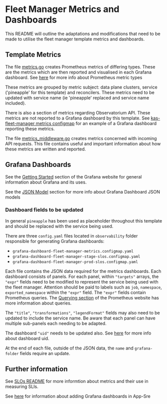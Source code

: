 # Fleet Manager Metrics and Dashboards
This README will outline the adaptations and modifications that need to be made to utilise the fleet manager template metrics and dashboards.

## Template Metrics
The file [metrics.go](pkg/metrics/metrics.go) creates Prometheus metrics of differing types. These are the metrics which are then reported and visualised in each Grafana dashboard.
See [here](https://prometheus.io/docs/concepts/metric_types/) for more info about Prometheus metric types

These metrics are grouped by metric subject: data plane clusters, service ('pineapple' for this template) and reconcilers. These metrics need to be updated with service name (ie 'pineapple' replaced and service name included).

There is also a section of metrics regarding Observatorium API. These metrics are not reported to a Grafana dashboard by this template. See [kas-fleet-manager metrics configmap](https://gitlab.cee.redhat.com/service/app-interface/-/blob/master/resources/observability/grafana/grafana-dashboard-kas-fleet-manager-metrics.configmap.yaml#L5460-7247) for an example of a Grafana dashboard reporting these metrics.

The file [metrics_middleware.go](pkg/handlers/metrics_middleware.go) creates metrics concerned with incoming API requests. This file contains useful and important information about how these metrics are written and reported.

## Grafana Dashboards
See the [Getting Started](https://grafana.com/docs/grafana/latest/getting-started/?pg=docs) section of the Grafana website for general information about Grafana and its uses.

See the [JSON Model](https://grafana.com/docs/grafana/latest/dashboards/json-model/?pg=docs) section for more info about Grafana Dashboard JSON models

### Dashboard fields to be updated
In general `pineapple` has been used as placeholder throughout this template and should be replaced with the service being used.

There are three `config.yaml` files located in `observability` folder responsible for generating Grafana dashboards:
* `grafana-dashboard-fleet-manager-metrics.configmap.yaml`
* `grafana-dashboard-fleet-manager-stage-slos.configmap.yaml`
* `grafana-dashboard-fleet-manager-prod-slos.configmap.yaml`

Each file contains the JSON data required for the metrics dashboards. Each dashboard consists of panels. For each panel, within `"targets"` arrays, the `"expr"` fields need to be modified to represent the service being used with the fleet manager. Attention should be paid to labels such as `job`, `namespace`, `exported_namespace` within the `"expr"` field.
The `"expr"` fields contain Prometheus queries. The [Querying section](https://prometheus.io/docs/prometheus/latest/querying/basics/) of the Prometheus website has more information about queries.

The `"title"`, `"transformations"`, `"legendFormat"` fields may also need to be updated to include the service name. Be aware that each panel can have multiple sub-panels each needing to be adapted.

The dashboard `"uid"` needs to be updated also. See [here](https://grafana.com/docs/grafana/latest/http_api/dashboard/) for more info about dashboard uid.

At the end of each file, outside of the JSON data, the `name` and `grafana-folder` fields require an update.

## Further information
See [SLOs README](docs/slos/README.md) for more informtion about metrics and their use in measuring SLIs.

See [here](https://gitlab.cee.redhat.com/service/app-interface#add-a-grafana-dashboard) for information about adding Grafana dashboards in App-Sre